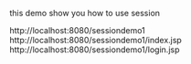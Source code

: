 
this demo show you how to use session

http://localhost:8080/sessiondemo1
http://localhost:8080/sessiondemo1/index.jsp
http://localhost:8080/sessiondemo1/login.jsp
